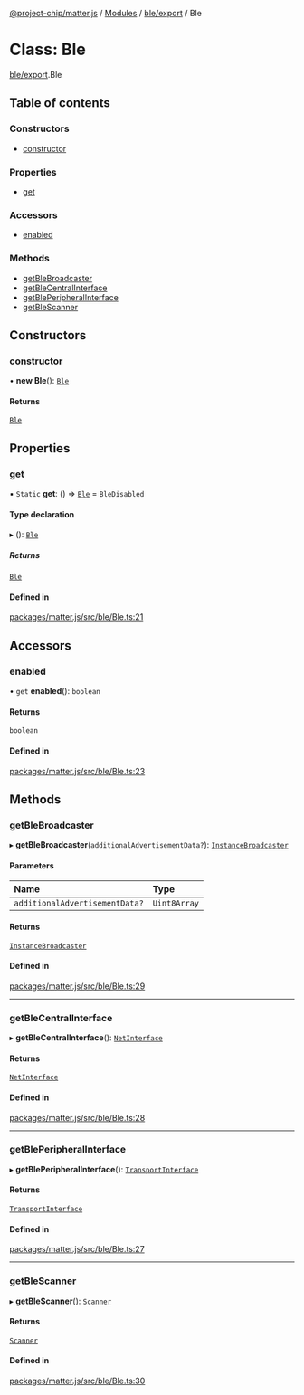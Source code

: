 [@project-chip/matter.js](../README.md) / [Modules](../modules.md) / [ble/export](../modules/ble_export.md) / Ble

# Class: Ble

[ble/export](../modules/ble_export.md).Ble

## Table of contents

### Constructors

- [constructor](ble_export.Ble.md#constructor)

### Properties

- [get](ble_export.Ble.md#get)

### Accessors

- [enabled](ble_export.Ble.md#enabled)

### Methods

- [getBleBroadcaster](ble_export.Ble.md#getblebroadcaster)
- [getBleCentralInterface](ble_export.Ble.md#getblecentralinterface)
- [getBlePeripheralInterface](ble_export.Ble.md#getbleperipheralinterface)
- [getBleScanner](ble_export.Ble.md#getblescanner)

## Constructors

### constructor

• **new Ble**(): [`Ble`](ble_export.Ble.md)

#### Returns

[`Ble`](ble_export.Ble.md)

## Properties

### get

▪ `Static` **get**: () => [`Ble`](ble_export.Ble.md) = `BleDisabled`

#### Type declaration

▸ (): [`Ble`](ble_export.Ble.md)

##### Returns

[`Ble`](ble_export.Ble.md)

#### Defined in

[packages/matter.js/src/ble/Ble.ts:21](https://github.com/project-chip/matter.js/blob/2d9f2165d2672864fda3496a6d0d5f93597f82c6/packages/matter.js/src/ble/Ble.ts#L21)

## Accessors

### enabled

• `get` **enabled**(): `boolean`

#### Returns

`boolean`

#### Defined in

[packages/matter.js/src/ble/Ble.ts:23](https://github.com/project-chip/matter.js/blob/2d9f2165d2672864fda3496a6d0d5f93597f82c6/packages/matter.js/src/ble/Ble.ts#L23)

## Methods

### getBleBroadcaster

▸ **getBleBroadcaster**(`additionalAdvertisementData?`): [`InstanceBroadcaster`](../interfaces/common_export.InstanceBroadcaster.md)

#### Parameters

| Name | Type |
| :------ | :------ |
| `additionalAdvertisementData?` | `Uint8Array` |

#### Returns

[`InstanceBroadcaster`](../interfaces/common_export.InstanceBroadcaster.md)

#### Defined in

[packages/matter.js/src/ble/Ble.ts:29](https://github.com/project-chip/matter.js/blob/2d9f2165d2672864fda3496a6d0d5f93597f82c6/packages/matter.js/src/ble/Ble.ts#L29)

___

### getBleCentralInterface

▸ **getBleCentralInterface**(): [`NetInterface`](../interfaces/net_export.NetInterface.md)

#### Returns

[`NetInterface`](../interfaces/net_export.NetInterface.md)

#### Defined in

[packages/matter.js/src/ble/Ble.ts:28](https://github.com/project-chip/matter.js/blob/2d9f2165d2672864fda3496a6d0d5f93597f82c6/packages/matter.js/src/ble/Ble.ts#L28)

___

### getBlePeripheralInterface

▸ **getBlePeripheralInterface**(): [`TransportInterface`](../interfaces/common_export.TransportInterface.md)

#### Returns

[`TransportInterface`](../interfaces/common_export.TransportInterface.md)

#### Defined in

[packages/matter.js/src/ble/Ble.ts:27](https://github.com/project-chip/matter.js/blob/2d9f2165d2672864fda3496a6d0d5f93597f82c6/packages/matter.js/src/ble/Ble.ts#L27)

___

### getBleScanner

▸ **getBleScanner**(): [`Scanner`](../interfaces/common_export.Scanner.md)

#### Returns

[`Scanner`](../interfaces/common_export.Scanner.md)

#### Defined in

[packages/matter.js/src/ble/Ble.ts:30](https://github.com/project-chip/matter.js/blob/2d9f2165d2672864fda3496a6d0d5f93597f82c6/packages/matter.js/src/ble/Ble.ts#L30)
